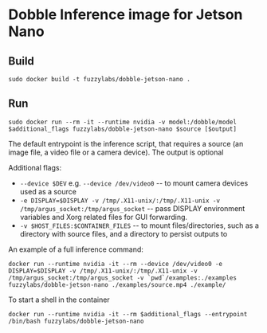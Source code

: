 # Dobble Inference image for Jetson Nano

## Build
```
sudo docker build -t fuzzylabs/dobble-jetson-nano .
```

## Run
```
sudo docker run --rm -it --runtime nvidia -v model:/dobble/model $additional_flags fuzzylabs/dobble-jetson-nano $source [$output]
```

The default entrypoint is the inference script, that requires a source (an image file, a video file or a camera device). The output is optional

Additional flags:
* `--device $DEV` e.g. `--device /dev/video0` -- to mount camera devices used as a source
* `-e DISPLAY=$DISPLAY -v /tmp/.X11-unix/:/tmp/.X11-unix -v /tmp/argus_socket:/tmp/argus_socket` -- pass DISPLAY environment variables and Xorg related files for GUI forwarding. 
* `-v $HOST_FILES:$CONTAINER_FILES` -- to mount files/directories, such as a directory with source files, and a directory to persist outputs to

An example of a full inference command:
```
docker run --runtime nvidia -it --rm --device /dev/video0 -e DISPLAY=$DISPLAY -v /tmp/.X11-unix/:/tmp/.X11-unix -v /tmp/argus_socket:/tmp/argus_socket -v `pwd`/examples:./examples fuzzylabs/dobble-jetson-nano ./examples/source.mp4 ./example/
```

To start a shell in the container
```
docker run --runtime nvidia -it --rm $additional_flags --entrypoint /bin/bash fuzzylabs/dobble-jetson-nano
```